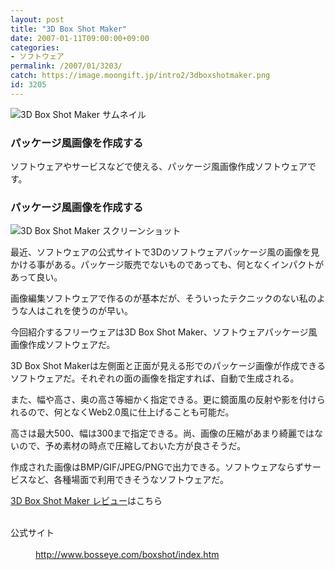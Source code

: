 ```yaml
---
layout: post
title: "3D Box Shot Maker"
date: 2007-01-11T09:00:00+09:00
categories:
- ソフトウェア
permalink: /2007/01/3203/
catch: https://image.moongift.jp/intro2/3dboxshotmaker.png
id: 3205
---
```

 ![3D Box Shot Maker サムネイル](https://image.moongift.jp/intro2/3dboxshotmaker.t.png "3D Box Shot Maker サムネイル")
  

### パッケージ風画像を作成する
  
ソフトウェアやサービスなどで使える、パッケージ風画像作成ソフトウェアです。  
<!--more-->  

### パッケージ風画像を作成する
  

![3D Box Shot Maker スクリーンショット](https://image.moongift.jp/intro2/3dboxshotmaker.png "3D Box Shot Maker スクリーンショット")

  

最近、ソフトウェアの公式サイトで3Dのソフトウェアパッケージ風の画像を見かける事がある。パッケージ販売でないものであっても、何となくインパクトがあって良い。

  

画像編集ソフトウェアで作るのが基本だが、そういったテクニックのない私のような人はこれを使うのが早い。

  

今回紹介するフリーウェアは3D Box Shot Maker、ソフトウェアパッケージ風画像作成ソフトウェアだ。

  

3D Box Shot Makerは左側面と正面が見える形でのパッケージ画像が作成できるソフトウェアだ。それぞれの面の画像を指定すれば、自動で生成される。

  

また、幅や高さ、奥の高さ等細かく指定できる。更に鏡面風の反射や影を付けられるので、何となくWeb2.0風に仕上げることも可能だ。

  

高さは最大500、幅は300まで指定できる。尚、画像の圧縮があまり綺麗ではないので、予め素材の時点で圧縮しておいた方が良さそうだ。

  

作成された画像はBMP/GIF/JPEG/PNGで出力できる。ソフトウェアならずサービスなど、各種場面で利用できそうなソフトウェアだ。

  

[3D Box Shot Maker レビュー](http://fw.moongift.jp/review/i-3214.html)はこちら

  
<dl>
<br><dt>公式サイト</dt>
<br><dd><a href="http://www.bosseye.com/boxshot/index.htm" target="_blank">http://www.bosseye.com/boxshot/index.htm</a></dd>
<br>
</dl>